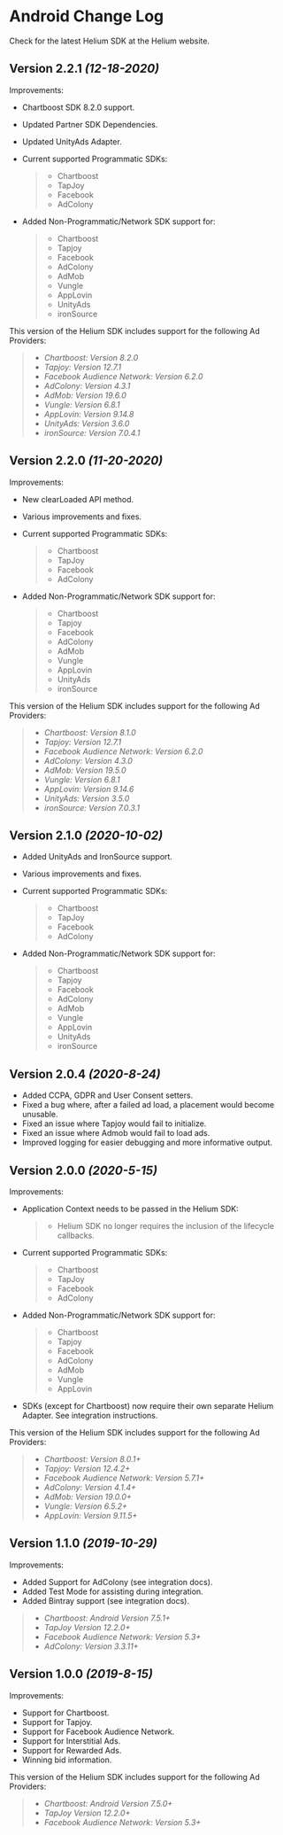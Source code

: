 Android Change Log
==================
Check for the latest Helium SDK at the Helium website.

Version 2.2.1 *(12-18-2020)*
----------------------------
Improvements:
- Chartboost SDK 8.2.0 support.
- Updated Partner SDK Dependencies.
- Updated UnityAds Adapter.

- Current supported Programmatic SDKs:
    >- Chartboost
    >- TapJoy
    >- Facebook
    >- AdColony

- Added Non-Programmatic/Network SDK support for:
    >- Chartboost
    >- Tapjoy
    >- Facebook
    >- AdColony
    >- AdMob
    >- Vungle
    >- AppLovin
    >- UnityAds
    >- ironSource

This version of the Helium SDK includes support for the following Ad Providers:
>- *Chartboost: Version 8.2.0*
>- *Tapjoy: Version 12.7.1*
>- *Facebook Audience Network: Version 6.2.0*
>- *AdColony: Version 4.3.1*
>- *AdMob: Version 19.6.0*
>- *Vungle: Version 6.8.1*
>- *AppLovin: Version 9.14.8*
>- *UnityAds: Version 3.6.0*
>- *ironSource: Version 7.0.4.1*

Version 2.2.0 *(11-20-2020)*
----------------------------
Improvements:
- New clearLoaded API method.
- Various improvements and fixes.

- Current supported Programmatic SDKs:
    >- Chartboost
    >- TapJoy
    >- Facebook
    >- AdColony

- Added Non-Programmatic/Network SDK support for:
    >- Chartboost
    >- Tapjoy
    >- Facebook
    >- AdColony
    >- AdMob
    >- Vungle
    >- AppLovin
    >- UnityAds
    >- ironSource

This version of the Helium SDK includes support for the following Ad Providers:
>- *Chartboost: Version 8.1.0*
>- *Tapjoy: Version 12.7.1*
>- *Facebook Audience Network: Version 6.2.0*
>- *AdColony: Version 4.3.0*
>- *AdMob: Version 19.5.0*
>- *Vungle: Version 6.8.1*
>- *AppLovin: Version 9.14.6*
>- *UnityAds: Version 3.5.0*
>- *ironSource: Version 7.0.3.1*

Version 2.1.0 *(2020-10-02)*
----------------------------
- Added UnityAds and IronSource support.
- Various improvements and fixes.

- Current supported Programmatic SDKs:
    >- Chartboost
    >- TapJoy
    >- Facebook
    >- AdColony

- Added Non-Programmatic/Network SDK support for:
    >- Chartboost
    >- Tapjoy
    >- Facebook
    >- AdColony
    >- AdMob
    >- Vungle
    >- AppLovin
    >- UnityAds
    >- ironSource

Version 2.0.4 *(2020-8-24)*
----------------------------
- Added CCPA, GDPR and User Consent setters.
- Fixed a bug where, after a failed ad load, a placement would become unusable.
- Fixed an issue where Tapjoy would fail to initialize.
- Fixed an issue where Admob would fail to load ads.
- Improved logging for easier debugging and more informative output.

Version 2.0.0 *(2020-5-15)*
----------------------------
Improvements:
- Application Context needs to be passed in the Helium SDK:
    >- Helium SDK no longer requires the inclusion of the lifecycle callbacks.

- Current supported Programmatic SDKs:
    >- Chartboost
    >- TapJoy
    >- Facebook
    >- AdColony

- Added Non-Programmatic/Network SDK support for:
    >- Chartboost
    >- Tapjoy
    >- Facebook
    >- AdColony
    >- AdMob
    >- Vungle
    >- AppLovin

- SDKs (except for Chartboost) now require their own separate Helium Adapter. See integration instructions.

This version of the Helium SDK includes support for the following Ad Providers:
>- *Chartboost: Version 8.0.1+*
>- *Tapjoy: Version 12.4.2+*
>- *Facebook Audience Network: Version 5.7.1+*
>- *AdColony: Version 4.1.4+*
>- *AdMob: Version 19.0.0+*
>- *Vungle: Version 6.5.2+*
>- *AppLovin: Version 9.11.5+*


Version 1.1.0 *(2019-10-29)*
----------------------------
Improvements:
- Added Support for AdColony (see integration docs).
- Added Test Mode for assisting during integration.
- Added Bintray support (see integration docs).

>- *Chartboost: Android Version 7.5.1+*
>- *TapJoy Version 12.2.0+*
>- *Facebook Audience Network: Version 5.3+*
>- *AdColony: Version 3.3.11+*

Version 1.0.0 *(2019-8-15)*
----------------------------
Improvements:
- Support for Chartboost.
- Support for Tapjoy.
- Support for Facebook Audience Network.
- Support for Interstitial Ads.
- Support for Rewarded Ads.
- Winning bid information.

This version of the Helium SDK includes support for the following Ad Providers:
>- *Chartboost: Android Version 7.5.0+*
>- *TapJoy Version 12.2.0+*
>- *Facebook Audience Network: Version 5.3+*
